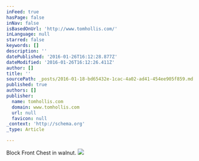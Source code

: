 ```yaml
---
inFeed: true
hasPage: false
inNav: false
isBasedOnUrl: 'http://www.tomhollis.com/'
inLanguage: null
starred: false
keywords: []
description: ''
datePublished: '2016-01-26T16:12:28.877Z'
dateModified: '2016-01-26T16:12:26.411Z'
author: []
title: ''
sourcePath: _posts/2016-01-18-bd65432e-1cac-4a02-ad41-454ee905f859.md
published: true
authors: []
publisher:
  name: tomhollis.com
  domain: www.tomhollis.com
  url: null
  favicon: null
_context: 'http://schema.org'
_type: Article

---
```

Block Front Chest in walnut. ![](https://s3-us-west-2.amazonaws.com/the-grid-img/p/7a794c015d8d68774d6478935d428c435d6e8809.jpg)